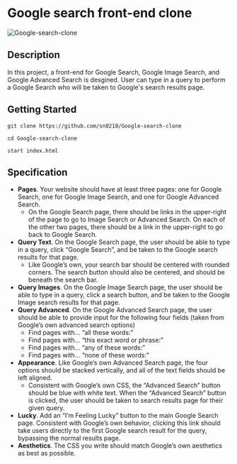 # Google search front-end clone


![Google-search-clone](https://user-images.githubusercontent.com/48129546/174201511-1173021e-f1a7-43ab-bb09-d827950a1ed5.JPG)


## Description
In this project, a front-end for Google Search, Google Image Search, and Google Advanced Search is desgined.
User can type in a query to perform a Google Search who will be taken to Google's search results page.


## Getting Started
```
git clone https://github.com/sn0218/Google-search-clone

cd Google-search-clone

start index.html

```


## Specification
- **Pages**. Your website should have at least three pages: one for Google Search, one for Google Image Search, and one for Google Advanced Search.
    - On the Google Search page, there should be links in the upper-right of the page to go to Image Search or Advanced Search. On each of the other two pages, there should be a link in the upper-right to go back to Google Search.
- **Query Text**. On the Google Search page, the user should be able to type in a query, click “Google Search”, and be taken to the Google search results for that page.
    - Like Google’s own, your search bar should be centered with rounded corners. The search button should also be centered, and should be beneath the search bar.
- **Query Images**. On the Google Image Search page, the user should be able to type in a query, click a search button, and be taken to the Google Image search results for that page.
- **Query Advanced**. On the Google Advanced Search page, the user should be able to provide input for the following four fields (taken from Google’s own advanced search options)
    - Find pages with… “all these words:”
    - Find pages with… “this exact word or phrase:”
    - Find pages with… “any of these words:”
    - Find pages with… “none of these words:”
- **Appearance**. Like Google’s own Advanced Search page, the four options should be stacked vertically, and all of the text fields should be left aligned.
    - Consistent with Google’s own CSS, the “Advanced Search” button should be blue with white text. When the “Advanced Search” button is clicked, the user should be taken to search results page for their given query.
- **Lucky**. Add an “I’m Feeling Lucky” button to the main Google Search page. Consistent with Google’s own behavior, clicking this link should take users directly to the first Google search result for the query, bypassing the normal results page.
- **Aesthetics**. The CSS you write should match Google’s own aesthetics as best as possible.
